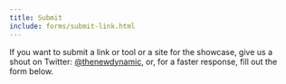 ```yaml
---
title: Submit
include: forms/submit-link.html
---
```

If you want to submit a link or tool or a site for the showcase, give us a shout on Twitter: [@thenewdynamic](https://twitter.com/thenewdynamic), or, for a faster response, fill out the form below.
